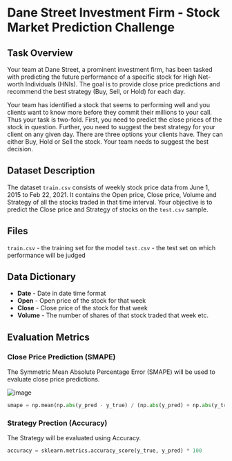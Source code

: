# Dane Street Investment Firm - Stock Market Prediction Challenge

## Task Overview

Your team at Dane Street, a prominent investment firm, has been tasked with predicting the future performance of a specific stock for High Net-worth Individuals (HNIs). The goal is to provide close price predictions and recommend the best strategy (Buy, Sell, or Hold) for each day.

Your team has identified a stock that seems to performing well and you clients want to know more before they commit their millions to your call. Thus your task is two-fold. First, you need to predict the close prices of the stock in question. Further, you need to suggest the best strategy for your client on any given day. There are three options your clients have. They can either Buy, Hold or Sell the stock. Your team needs to suggest the best decision.

## Dataset Description
The dataset `train.csv` consists of weekly stock price data from June 1, 2015 to Feb 22, 2021. It contains the Open price, Close price, Volume and Strategy of all the stocks traded in that time interval. Your objective is to predict the Close price and Strategy of stocks on the `test.csv` sample.

## Files
`train.csv` - the training set for the model
`test.csv` - the test set on which performance will be judged

## Data Dictionary

- **Date** - Date in date time format
- **Open** - Open price of the stock for that week
- **Close** - Close price of the stock for that week
- **Volume** - The number of shares of that stock traded that week
etc.




## Evaluation Metrics

### Close Price Prediction (SMAPE)

The Symmetric Mean Absolute Percentage Error (SMAPE) will be used to evaluate close price predictions.

![image](https://github.com/craterr/Stock-Price-Prediction/assets/106965125/5a6fcf04-d60d-4258-8d3f-da429e26967f)

```python
smape = np.mean(np.abs(y_pred - y_true) / (np.abs(y_pred) + np.abs(y_true)))
```
### Strategy Prection (Accuracy)
The Strategy will be evaluated using Accuracy.

```python
accuracy = sklearn.metrics.accuracy_score(y_true, y_pred) * 100
```
